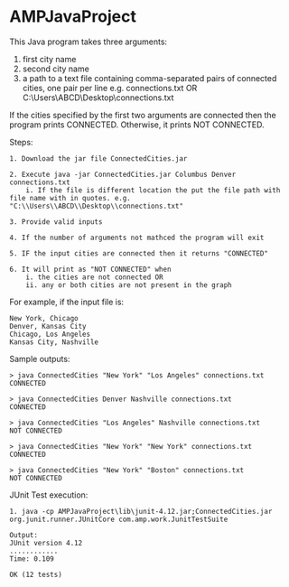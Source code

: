 # AMPJavaProject

This Java program takes three arguments:

1) first city name
2) second city name
3) a path to a text file containing comma-separated pairs of connected cities, one pair per line e.g. connections.txt OR C:\\Users\\ABCD\\Desktop\\connections.txt

If the cities specified by the first two arguments are connected then the program prints CONNECTED.  Otherwise, it prints NOT CONNECTED.

Steps:

	1. Download the jar file ConnectedCities.jar
	
	2. Execute java -jar ConnectedCities.jar Columbus Denver  connections.txt
		i. If the file is different location the put the file path with file name with in quotes. e.g. "C:\\Users\\ABCD\\Desktop\\connections.txt"
		
	3. Provide valid inputs
	
	4. If the number of arguments not mathced the program will exit
	
	5. IF the input cities are connected then it returns "CONNECTED"
	
	6. It will print as "NOT CONNECTED" when
		i. the cities are not connected OR
		ii. any or both cities are not present in the graph


For example, if the input file is:

	New York, Chicago
	Denver, Kansas City
	Chicago, Los Angeles
	Kansas City, Nashville
	

Sample outputs:

	> java ConnectedCities "New York" "Los Angeles" connections.txt
	CONNECTED
	
	> java ConnectedCities Denver Nashville connections.txt
	CONNECTED
	
	> java ConnectedCities "Los Angeles" Nashville connections.txt
	NOT CONNECTED
	
	> java ConnectedCities "New York" "New York" connections.txt
	CONNECTED
	
	> java ConnectedCities "New York" "Boston" connections.txt
	NOT CONNECTED


JUnit Test execution:

	1. java -cp AMPJavaProject\lib\junit-4.12.jar;ConnectedCities.jar org.junit.runner.JUnitCore com.amp.work.JunitTestSuite
	
	Output:	
	JUnit version 4.12
	............
	Time: 0.109
	
	OK (12 tests)
	
	
